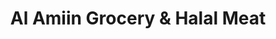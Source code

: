 ---
title: "Al Amiin Grocery & Halal Meat"
url: /grand-forks/al-amiin-grocery-and-halal-meat/
shop: supermarket
---